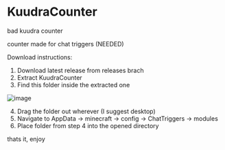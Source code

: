 # KuudraCounter
bad kuudra counter


counter made for chat triggers (NEEDED)

Download instructions:
1) Download latest release from releases brach
2) Extract KuudraCounter
3) Find this folder inside the extracted one

![image](https://user-images.githubusercontent.com/75097362/167911382-44f06e69-ad9a-4592-b6ae-9f8b0b3cfc31.png)

4) Drag the folder out wherever (I suggest desktop)
5) Navigate to AppData -> minecraft -> config -> ChatTriggers -> modules
6) Place folder from step 4 into the opened directory

thats it, enjoy

